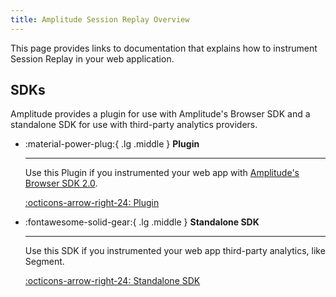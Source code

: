 ```yaml
---
title: Amplitude Session Replay Overview
---
```


This page provides links to documentation that explains how to instrument Session Replay in your web application.

## SDKs

Amplitude provides a plugin for use with Amplitude's Browser SDK and a standalone SDK for use with third-party analytics providers.

<div class="grid cards" markdown>

- :material-power-plug:{ .lg .middle } __Plugin__

    ---

    Use this Plugin if you instrumented your web app with [Amplitude's Browser SDK 2.0](/data/sdks/browser-2/).

    [:octicons-arrow-right-24: Plugin](/session-replay/sdks/plugin/)

- :fontawesome-solid-gear:{ .lg .middle } __Standalone SDK__

    ---

    Use this SDK if you instrumented your web app third-party analytics, like Segment.

    [:octicons-arrow-right-24: Standalone SDK](/session-replay/sdks/standalone/)
